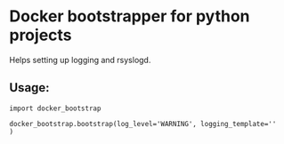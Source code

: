 # Docker bootstrapper for python projects

Helps setting up logging and rsyslogd.


## Usage:


```
import docker_bootstrap

docker_bootstrap.bootstrap(log_level='WARNING', logging_template=''
)
